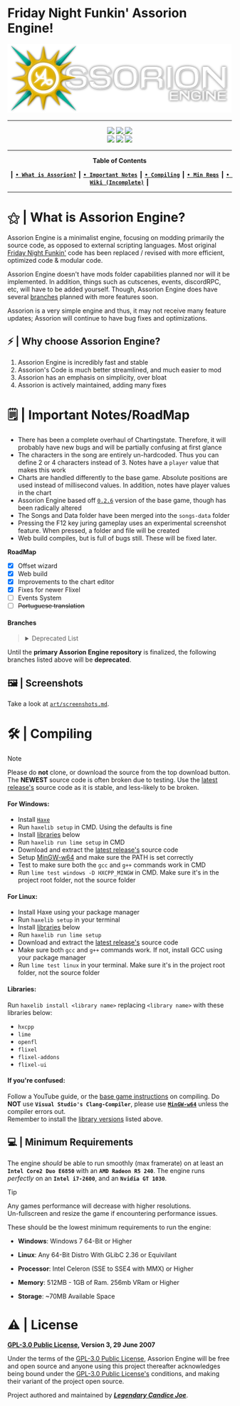 # Friday Night Funkin' Assorion Engine!

![LOGO](assorion.png)

-------------------------------------------------------------
 <div align="center">
 <a href="#"><img src="https://img.shields.io/github/repo-size/Assorion/FNF-Assorion-Engine?style=for-the-badge&color=06b59c"/></a>
 <a href="https://github.com/Assorion/FNF-Assorion-Engine/graphs/commit-activity"><img src="https://img.shields.io/github/commit-activity/m/Assorion/FNF-Assorion-Engine?style=for-the-badge&color=06b59c"/</a> 
 <a href="https://github.com/Assorion/FNF-Assorion-Engine/releases"><img src="https://img.shields.io/github/v/release/Assorion/FNF-Assorion-Engine?style=for-the-badge&color=06b59c"/></a>
 </div>
 <div align="center">
 <a href="https://github.com/Assorion/FNF-Assorion-Engine/releases"><img src="https://img.shields.io/badge/Windows_Build-Released-blue?style=for-the-badge&color=e1b100"/></a>
 <a href="https://github.com/Assorion/FNF-Assorion-Engine/releases"><img src="https://img.shields.io/badge/Linux_Build-Released-blue?style=for-the-badge&color=e1b100"/></a>
 <a href="https://github.com/Assorion/FNF-Assorion-Engine/actions/workflows/HTML5.yml"><img src="https://img.shields.io/badge/Web_Build-Testing-blue?style=for-the-badge&color=e1b100"/></a>  
 </div>

-------------------------------------------------------------
<div align="center">
 
**Table of Contents**
</div>
<div align="center">
 
┃ [**`• What is Assorion?`**](#--what-is-assorion-engine) ┃ [**`• Important Notes`**](#%EF%B8%8F--important-notesroadmap) ┃ [**`• Compiling`**](#--compiling) ┃ [**`• Min Reqs`**](#--minimum-requirements) ┃ <a href="https://assorion.github.io/wiki/">**`• Wiki (Incomplete)`**</a> ┃ 
</div>

-------------------------------------------------------------
 
# ⚝ | What is Assorion Engine?

Assorion Engine is a minimalist engine, focusing on modding primarily the source code, as opposed to external scripting languages. 
Most original <a href="https://ninja-muffin24.itch.io/funkin">Friday Night Funkin'</a> code has been replaced / revised with more efficient, optimized code & modular code.

Assorion Engine doesn't have mods folder capabilities planned nor will it be implemented. 
In addition, things such as cutscenes, events, discordRPC, etc, will have to be added yourself. 
Though, Assorion Engine does have several <a href="https://github.com/Assorion/FNF-Assorion-Engine#branches">branches</a> planned with more features soon.

Assorion is a very simple engine and thus, it may not receive many feature updates; Assorion will continue to have bug fixes and optimizations.

## ⚡ | Why choose Assorion Engine?

1. Assorion Engine is incredibly fast and stable
2. Assorion's Code is much better streamlined, and much easier to mod
3. Assorion has an emphasis on simplicity, over bloat
4. Assorion is actively maintained, adding many fixes

# 🗒️ | Important Notes/RoadMap

-	There has been a complete overhaul of Chartingstate. Therefore, it will probably have new bugs and will be partially confusing at first glance
-	The characters in the song are entirely un-hardcoded. Thus you can define 2 or 4 characters instead of 3. Notes have a `player` value that makes this work
-	Charts are handled differently to the base game. Absolute positions are used instead of millisecond values. In addition, notes have player values in the chart
-	Assorion Engine based off <a href="https://github.com/FunkinCrew/Funkin/releases/tag/v0.2.6">`0.2.6`</a> version of the base game, though has been radically altered
-	The Songs and Data folder have been merged into the `songs-data` folder
- Pressing the F12 key juring gameplay uses an experimental screenshot feature. When pressed, a folder and file will be created
- Web build compiles, but is full of bugs still. These will be fixed later.
  
 **RoadMap**
* [x]	Offset wizard
* [X]	Web build
* [X]	Improvements to the chart editor
* [X]	Fixes for newer Flixel
* [ ]	Events System
* [ ]	~~Portuguese translation~~
 
#### **Branches**

> <details>
> <summary>Deprecated List</summary>
> <table>
> <tr>
> <td>
>
>   | `Assorion Branch's`                                | `Windows` | `Linux` | `HTML5 (WEB)`     |
>   |--------------------------------------------------|---------|-------|-----------------|
>   | <a href="#">Assorion-Main</a>                                    | ✓       | ✓     | ⍻              |
>   | <a href="#">Assorion-Plus</a>                                    | ☓       | ☓     | ☓              |
>   | <a href="#">Assorion-Minimun</a>                                 | ☓       | ☓     | ☓              |
>   | <a href="#">Assorion-Base</a>                                    | ☓       | ☓     | ☓              |
>   | <a href="#">Assorion-3D</a>                                      | ☓       | ☓     | ☓              |
></td>
></tr>
></table>
></details>
Until the **primary Assorion Engine repository** is finalized, the following branches listed above will be **deprecated**.

## 🖼️ | Screenshots

Take a look at <a href="https://github.com/Assorion/FNF-Assorion-Engine/blob/main/art/screenshots.md">`art/screenshots.md`</a>. 

# 🛠 | Compiling

> [!NOTE]
> Please do **not** clone, or download the source from the top download button. The **NEWEST** source code is often broken due to testing.
> Use the <a href="https://github.com/Assorion/FNF-Assorion-Engine/releases">latest release's</a> source code as it is stable, and less-likely to be broken.

#### **For Windows:**
- Install <a href="https://haxe.org/">`Haxe`</a>
- Run `haxelib setup` in CMD. Using the defaults is fine
- Install [libraries](#libraries) below
- Run `haxelib run lime setup` in CMD
- Download and extract the <a href="https://github.com/Assorion/FNF-Assorion-Engine/releases">latest release's</a> source code
- Setup <a href="https://github.com/Assorion/FNF-Assorion-Engine/blob/main/.github/MinGW-Setup.md">MinGW-w64</a> and make sure the PATH is set correctly
- Test to make sure both the `gcc` and `g++` commands work in CMD
- Run `lime test windows -D HXCPP_MINGW` in CMD. Make sure it's in the project root folder, not the source folder

#### **For Linux:**
- Install Haxe using your package manager
- Run `haxelib setup` in your terminal
- Install [libraries](#libraries) below
- Run `haxelib run lime setup`
- Download and extract the <a href="https://github.com/Assorion/FNF-Assorion-Engine/releases">latest release's</a> source code
- Make sure both `gcc` and `g++` commands work. If not, install GCC using your package manager
- Run `lime test linux` in your terminal. Make sure it's in the project root folder, not the source folder

#### **Libraries:**  
Run `haxelib install <library name>` replacing `<library name>` with these libraries below:
- `hxcpp`
- `lime`
- `openfl`
- `flixel`
- `flixel-addons`
- `flixel-ui`

#### **If you're confused:**  
Follow a YouTube guide, or the <a href="https://github.com/FunkinCrew/Funkin#build-instructions">base game instructions</a> on compiling. Do **NOT** use **`Visual Studio's Clang-Compiler`**, please use <a href="https://github.com/Assorion/FNF-Assorion-Engine/blob/main/.github/MinGW-Setup.md">**`MinGW-w64`**</a> unless the compiler errors out.  
Remember to install the [library versions](#libraries) listed above.

## 💻 | Minimum Requirements

The engine *should* be able to run smoothly (max framerate) on at least an **`Intel Core2 Duo E6850`** with an **`AMD Radeon R5 240`**. 
The engine runs *perfectly* on an **`Intel i7-2600`**, and an **`Nvidia GT 1030`**.

> [!tip]
> Any games performance will decrease with higher resolutions.  
> Un-fullscreen and resize the game if encountering performance issues.

These should be the lowest minimum requirements to run the engine:

- **Windows**: Windows 7 64-Bit or Higher
  
- **Linux**: Any 64-Bit Distro With GLibC 2.36 or Equivilant
  
- **Processor**: Intel Celeron (SSE to SSE4 with MMX) or Higher
  
- **Memory**: 512MB - 1GB of Ram. 256mb VRam or Higher
  
- **Storage**: ~70MB Available Space


# ⚠️ | License
**<a href="https://github.com/Assorion/FNF-Assorion-Engine/blob/main/LICENSE">GPL-3.0 Public License</a>, Version 3, 29 June 2007**

Under the terms of the <a href="https://github.com/Assorion/FNF-Assorion-Engine/blob/main/LICENSE">GPL-3.0 Public License</a>, Assorion Engine will be free and open source and anyone using this project thereafter acknowledges being bound under the <a href="https://github.com/Assorion/FNF-Assorion-Engine/blob/main/LICENSE">GPL-3.0 Public License's</a> conditions, and making their variant of the project open source.

Project authored and maintained by <a href="https://github.com/Legendary-Candice-Joe">***Legendary Candice Joe***</a>.
